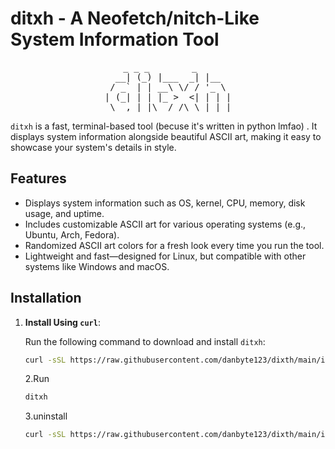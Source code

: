 # ditxh - A Neofetch/nitch-Like System Information Tool
<div align="center">
    <pre>
  _ _ _        _     
  __| (_) |___  _| |__  
 / _` | | __\ \/ / '_ \ 
| (_| | | |_ >  <| | | |
 \__,_|_|\__/_/\_\_| |_|
</pre>
</div>












`ditxh` is a fast, terminal-based tool (becuse it's written in python lmfao) . It displays system information alongside beautiful ASCII art, making it easy to showcase your system's details in style.

## Features

- Displays system information such as OS, kernel, CPU, memory, disk usage, and uptime.
- Includes customizable ASCII art for various operating systems (e.g., Ubuntu, Arch, Fedora).
- Randomized ASCII art colors for a fresh look every time you run the tool.
- Lightweight and fast—designed for Linux, but compatible with other systems like Windows and macOS.

## Installation

1. **Install Using `curl`**:

   Run the following command to download and install `ditxh`:

   ```bash
   curl -sSL https://raw.githubusercontent.com/danbyte123/dixth/main/install.sh | sudo bash
   ```
   2.Run
   ```bash
   ditxh
   ```
   3.uninstall
   ```bash
   curl -sSL https://raw.githubusercontent.com/danbyte123/dixth/main/install.sh | sudo bash -s uninstall
   ```
